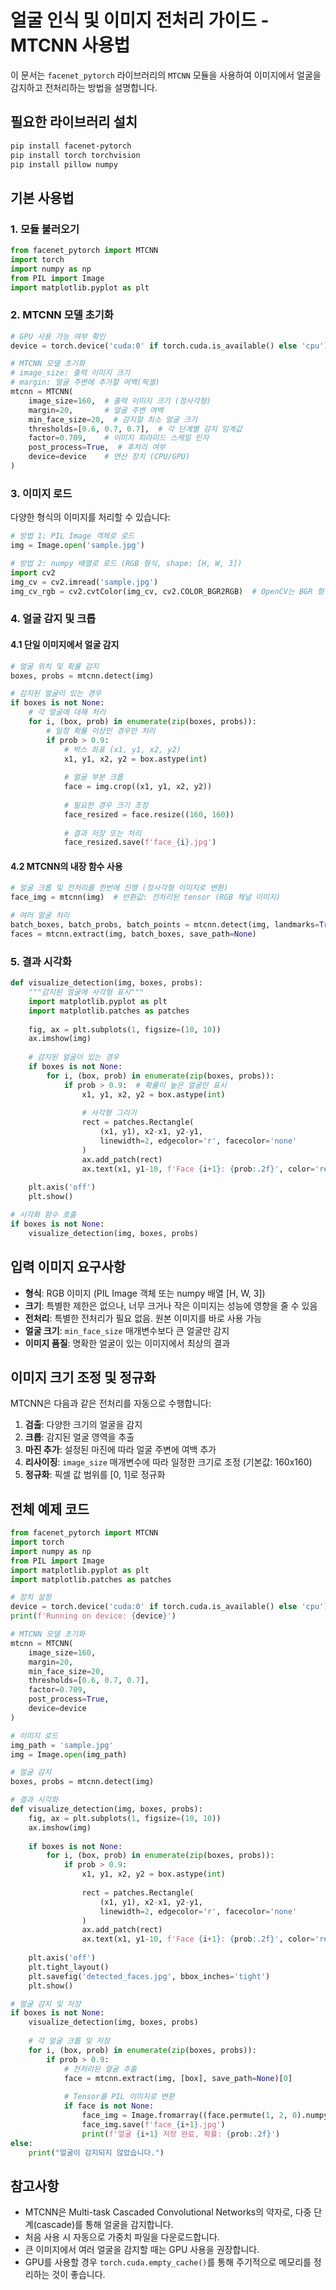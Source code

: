 # 얼굴 인식 및 이미지 전처리 가이드 - MTCNN 사용법

이 문서는 `facenet_pytorch` 라이브러리의 `MTCNN` 모듈을 사용하여 이미지에서 얼굴을 감지하고 전처리하는 방법을 설명합니다.

## 필요한 라이브러리 설치

```bash
pip install facenet-pytorch
pip install torch torchvision
pip install pillow numpy
```

## 기본 사용법

### 1. 모듈 불러오기

```python
from facenet_pytorch import MTCNN
import torch
import numpy as np
from PIL import Image
import matplotlib.pyplot as plt
```

### 2. MTCNN 모델 초기화

```python
# GPU 사용 가능 여부 확인
device = torch.device('cuda:0' if torch.cuda.is_available() else 'cpu')

# MTCNN 모델 초기화
# image_size: 출력 이미지 크기
# margin: 얼굴 주변에 추가할 여백(픽셀)
mtcnn = MTCNN(
    image_size=160,  # 출력 이미지 크기 (정사각형)
    margin=20,       # 얼굴 주변 여백
    min_face_size=20,  # 감지할 최소 얼굴 크기
    thresholds=[0.6, 0.7, 0.7],  # 각 단계별 감지 임계값
    factor=0.709,    # 이미지 피라미드 스케일 인자
    post_process=True,  # 후처리 여부
    device=device    # 연산 장치 (CPU/GPU)
)
```

### 3. 이미지 로드

다양한 형식의 이미지를 처리할 수 있습니다:

```python
# 방법 1: PIL Image 객체로 로드
img = Image.open('sample.jpg')

# 방법 2: numpy 배열로 로드 (RGB 형식, shape: [H, W, 3])
import cv2
img_cv = cv2.imread('sample.jpg')
img_cv_rgb = cv2.cvtColor(img_cv, cv2.COLOR_BGR2RGB)  # OpenCV는 BGR 형식으로 로드하므로 RGB로 변환
```

### 4. 얼굴 감지 및 크롭

#### 4.1 단일 이미지에서 얼굴 감지

```python
# 얼굴 위치 및 확률 감지
boxes, probs = mtcnn.detect(img)

# 감지된 얼굴이 있는 경우
if boxes is not None:
    # 각 얼굴에 대해 처리
    for i, (box, prob) in enumerate(zip(boxes, probs)):
        # 일정 확률 이상인 경우만 처리
        if prob > 0.9:
            # 박스 좌표 (x1, y1, x2, y2)
            x1, y1, x2, y2 = box.astype(int)
            
            # 얼굴 부분 크롭
            face = img.crop((x1, y1, x2, y2))
            
            # 필요한 경우 크기 조정
            face_resized = face.resize((160, 160))
            
            # 결과 저장 또는 처리
            face_resized.save(f'face_{i}.jpg')
```

#### 4.2 MTCNN의 내장 함수 사용

```python
# 얼굴 크롭 및 전처리를 한번에 진행 (정사각형 이미지로 변환)
face_img = mtcnn(img)  # 반환값: 전처리된 tensor (RGB 채널 이미지)

# 여러 얼굴 처리
batch_boxes, batch_probs, batch_points = mtcnn.detect(img, landmarks=True)
faces = mtcnn.extract(img, batch_boxes, save_path=None)
```

### 5. 결과 시각화

```python
def visualize_detection(img, boxes, probs):
    """감지된 얼굴에 사각형 표시"""
    import matplotlib.pyplot as plt
    import matplotlib.patches as patches
    
    fig, ax = plt.subplots(1, figsize=(10, 10))
    ax.imshow(img)
    
    # 감지된 얼굴이 있는 경우
    if boxes is not None:
        for i, (box, prob) in enumerate(zip(boxes, probs)):
            if prob > 0.9:  # 확률이 높은 얼굴만 표시
                x1, y1, x2, y2 = box.astype(int)
                
                # 사각형 그리기
                rect = patches.Rectangle(
                    (x1, y1), x2-x1, y2-y1, 
                    linewidth=2, edgecolor='r', facecolor='none'
                )
                ax.add_patch(rect)
                ax.text(x1, y1-10, f'Face {i+1}: {prob:.2f}', color='red')
    
    plt.axis('off')
    plt.show()

# 시각화 함수 호출
if boxes is not None:
    visualize_detection(img, boxes, probs)
```

## 입력 이미지 요구사항

- **형식**: RGB 이미지 (PIL Image 객체 또는 numpy 배열 [H, W, 3])
- **크기**: 특별한 제한은 없으나, 너무 크거나 작은 이미지는 성능에 영향을 줄 수 있음
- **전처리**: 특별한 전처리가 필요 없음. 원본 이미지를 바로 사용 가능
- **얼굴 크기**: `min_face_size` 매개변수보다 큰 얼굴만 감지
- **이미지 품질**: 명확한 얼굴이 있는 이미지에서 최상의 결과

## 이미지 크기 조정 및 정규화

MTCNN은 다음과 같은 전처리를 자동으로 수행합니다:

1. **검출**: 다양한 크기의 얼굴을 감지
2. **크롭**: 감지된 얼굴 영역을 추출
3. **마진 추가**: 설정된 마진에 따라 얼굴 주변에 여백 추가
4. **리사이징**: `image_size` 매개변수에 따라 일정한 크기로 조정 (기본값: 160x160)
5. **정규화**: 픽셀 값 범위를 [0, 1]로 정규화

## 전체 예제 코드

```python
from facenet_pytorch import MTCNN
import torch
import numpy as np
from PIL import Image
import matplotlib.pyplot as plt
import matplotlib.patches as patches

# 장치 설정
device = torch.device('cuda:0' if torch.cuda.is_available() else 'cpu')
print(f'Running on device: {device}')

# MTCNN 모델 초기화
mtcnn = MTCNN(
    image_size=160,
    margin=20,
    min_face_size=20,
    thresholds=[0.6, 0.7, 0.7],
    factor=0.709,
    post_process=True,
    device=device
)

# 이미지 로드
img_path = 'sample.jpg'
img = Image.open(img_path)

# 얼굴 감지
boxes, probs = mtcnn.detect(img)

# 결과 시각화
def visualize_detection(img, boxes, probs):
    fig, ax = plt.subplots(1, figsize=(10, 10))
    ax.imshow(img)
    
    if boxes is not None:
        for i, (box, prob) in enumerate(zip(boxes, probs)):
            if prob > 0.9:
                x1, y1, x2, y2 = box.astype(int)
                
                rect = patches.Rectangle(
                    (x1, y1), x2-x1, y2-y1, 
                    linewidth=2, edgecolor='r', facecolor='none'
                )
                ax.add_patch(rect)
                ax.text(x1, y1-10, f'Face {i+1}: {prob:.2f}', color='red')
    
    plt.axis('off')
    plt.tight_layout()
    plt.savefig('detected_faces.jpg', bbox_inches='tight')
    plt.show()

# 얼굴 감지 및 저장
if boxes is not None:
    visualize_detection(img, boxes, probs)
    
    # 각 얼굴 크롭 및 저장
    for i, (box, prob) in enumerate(zip(boxes, probs)):
        if prob > 0.9:
            # 전처리된 얼굴 추출
            face = mtcnn.extract(img, [box], save_path=None)[0]
            
            # Tensor를 PIL 이미지로 변환
            if face is not None:
                face_img = Image.fromarray((face.permute(1, 2, 0).numpy() * 255).astype(np.uint8))
                face_img.save(f'face_{i+1}.jpg')
                print(f'얼굴 {i+1} 저장 완료, 확률: {prob:.2f}')
else:
    print("얼굴이 감지되지 않았습니다.")
```

## 참고사항

- MTCNN은 Multi-task Cascaded Convolutional Networks의 약자로, 다중 단계(cascade)를 통해 얼굴을 감지합니다.
- 처음 사용 시 자동으로 가중치 파일을 다운로드합니다.
- 큰 이미지에서 여러 얼굴을 감지할 때는 GPU 사용을 권장합니다.
- GPU를 사용할 경우 `torch.cuda.empty_cache()`를 통해 주기적으로 메모리를 정리하는 것이 좋습니다. 